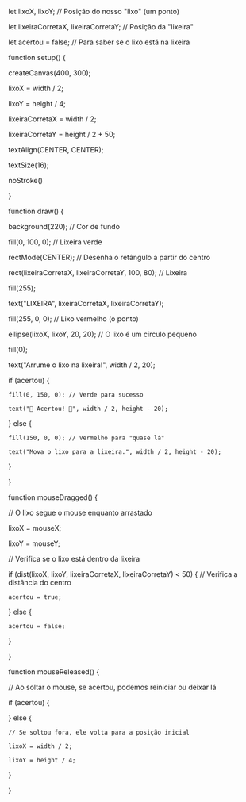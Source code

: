 let lixoX, lixoY; // Posição do nosso "lixo" (um ponto)

let lixeiraCorretaX, lixeiraCorretaY; // Posição da "lixeira"

let acertou = false; // Para saber se o lixo está na lixeira

function setup() {

  createCanvas(400, 300);

  lixoX = width / 2;

  lixoY = height / 4;

  lixeiraCorretaX = width / 2;

  lixeiraCorretaY = height / 2 + 50;

  textAlign(CENTER, CENTER);

  textSize(16);

  noStroke()

}

function draw() {

  background(220); // Cor de fundo


  fill(0, 100, 0); // Lixeira verde

  rectMode(CENTER); // Desenha o retângulo a partir do centro

  rect(lixeiraCorretaX, lixeiraCorretaY, 100, 80); // Lixeira

  fill(255);

  text("LIXEIRA", lixeiraCorretaX, lixeiraCorretaY);


  fill(255, 0, 0); // Lixo vermelho (o ponto)

  ellipse(lixoX, lixoY, 20, 20); // O lixo é um círculo pequeno


  fill(0);

  text("Arrume o lixo na lixeira!", width / 2, 20);


  if (acertou) {

    fill(0, 150, 0); // Verde para sucesso

    text("🎉 Acertou! 🎉", width / 2, height - 20);

  } else {

    fill(150, 0, 0); // Vermelho para "quase lá"

    text("Mova o lixo para a lixeira.", width / 2, height - 20);

  }

}

function mouseDragged() {

  // O lixo segue o mouse enquanto arrastado

  lixoX = mouseX;

  lixoY = mouseY;

  

  // Verifica se o lixo está dentro da lixeira

  if (dist(lixoX, lixoY, lixeiraCorretaX, lixeiraCorretaY) < 50) { // Verifica a distância do centro

    acertou = true;

  } else {

    acertou = false;

  }

}

function mouseReleased() {

  // Ao soltar o mouse, se acertou, podemos reiniciar ou deixar lá

  if (acertou) {

  } else {

    // Se soltou fora, ele volta para a posição inicial

    lixoX = width / 2;

    lixoY = height / 4;

  }

}
